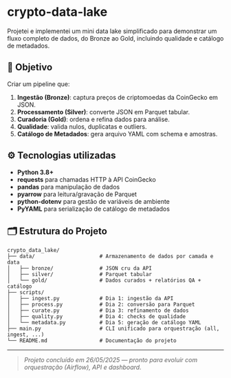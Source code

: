 # crypto-data-lake

Projetei e implementei um mini data lake simplificado para demonstrar um fluxo completo de dados, do Bronze ao Gold, incluindo qualidade e catálogo de metadados.

## 🎯 Objetivo

Criar um pipeline que:

1. **Ingestão (Bronze)**: captura preços de criptomoedas da CoinGecko em JSON.
2. **Processamento (Silver)**: converte JSON em Parquet tabular.
3. **Curadoria (Gold)**: ordena e refina dados para análise.
4. **Qualidade**: valida nulos, duplicatas e outliers.
5. **Catálogo de Metadados**: gera arquivo YAML com schema e amostras.

## ⚙️ Tecnologias utilizadas

- **Python 3.8+**
- **requests** para chamadas HTTP à API CoinGecko
- **pandas** para manipulação de dados
- **pyarrow** para leitura/gravação de Parquet
- **python-dotenv** para gestão de variáveis de ambiente
- **PyYAML** para serialização de catálogo de metadados

## 🗂️ Estrutura do Projeto

```
crypto_data_lake/
├── data/                     # Armazenamento de dados por camada e data
│   ├── bronze/               # JSON cru da API
│   ├── silver/               # Parquet tabular
│   └── gold/                 # Dados curados + relatórios QA + catálogo
├── scripts/
│   ├── ingest.py             # Dia 1: ingestão da API
│   ├── process.py            # Dia 2: conversão para Parquet
│   ├── curate.py             # Dia 3: refinamento de dados
│   ├── quality.py            # Dia 4: checks de qualidade
│   └── metadata.py           # Dia 5: geração de catálogo YAML
├── main.py                   # CLI unificado para orquestração (all, ingest, ...)
└── README.md                 # Documentação do projeto
```

---

> *Projeto concluído em 26/05/2025 — pronto para evoluir com orquestração (Airflow), API e dashboard.*
